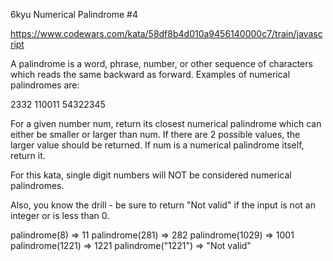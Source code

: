 6kyu Numerical Palindrome #4

https://www.codewars.com/kata/58df8b4d010a9456140000c7/train/javascript

A palindrome is a word, phrase, number, or other sequence of characters which reads the same backward as forward. Examples of numerical palindromes are:

2332
110011
54322345

For a given number num, return its closest numerical palindrome which can either be smaller or larger than num. If there are 2 possible values, the larger value should be returned. If num is a numerical palindrome itself, return it.

For this kata, single digit numbers will NOT be considered numerical palindromes.

Also, you know the drill - be sure to return "Not valid" if the input is not an integer or is less than 0.

palindrome(8) => 11
palindrome(281) => 282 
palindrome(1029) => 1001
palindrome(1221) => 1221
palindrome("1221") => "Not valid"